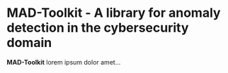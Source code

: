 MAD-Toolkit - A library for anomaly detection in the cybersecurity domain
============================================================

**MAD-Toolkit** lorem ipsum dolor amet...
